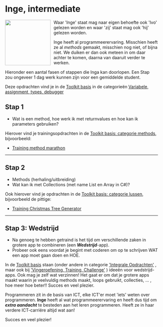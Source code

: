 # Inge, intermediate

<img style="float: left; padding-right: 10px;" width="150" src="https://stasemsoft.github.io/softwarematerial/docs/personas/figures/inge-small.png">
Waar 'Inge' staat mag naar eigen behoefte ook 'Ivo' gelezen worden en waar 'zij' staat mag ook 'hij' gelezen worden.

Inge heeft al programmeerervaring. Misschien heeft ze al *methods* gemaakt, misschien nog niet, of bijna niet. We duiken er dan ook meteen in om daar achter te komen, daarna van daaruit verder te werken.

Hieronder een aantal fasen of stappen die Inga kan  doorlopen. Een Stap zou ongeveer 1 dag werk kunnen zijn voor een gemiddelde student.

Deze opdrachten vind je in de [Toolkit basis](../basic) in de categorieën
[Variabele, assignment, types, debugger](../basic/#variabele-assignment-typen-debugger-eerste-stapjes-in-c)


## Stap 1

-   Wat is een method, hoe werk ik met returnvalues en hoe kan ik parameters gebruiken?

Hierover vind je trainingsopdrachten in de  [Toolkit basis: categorie methods](../basic/#method-zelf-maken-en-aanroepen), bijvoorbeeld: 
+ [Training method marathon](../basic/methoden/training_methodmarathon)


---

## Stap 2

-   Methods (herhaling/uitbreiding)
-   Wat kan ik met Collections (met name List en Array in C#)?

Ook hierover vind je opdrachten in de  [Toolkit basis: categorie lussen](../basic/#lus--loop--herhaling), bijvoorbeeld de pittige: 
+ [Training Christmas Tree Generator](../basic/lussen/training_Christmas-tree-generator)


---

## Stap 3: Wedstrijd 

+ Na genoeg te hebben getraind is het tijd om verschillende zaken in grotere app te combineren (een ***Wedstrijd***-app). 
+ Probeer ook eens voordat je begint met coderen om op te schrijven WAT een app moet gaan doen en HOE. 

In de  [Toolkit basis](../basic) staan (onder andere in categorie 
['Integrale Opdrachten'](../basic/#integrale-opdrachten)
, maar ook bij ['Vingeroefening, Training, Challenge'](../basic/#vingeroefening-training-challenge) ) ideeën voor wedstrijd-apps. Ook mag je zelf wat verzinnen! Het gaat er om dat je grotere apps maakt waarin je veelvuldig methods maakt, loops gebruikt, collecties, ... , hoe meer hoe beter!!  Succes en veel plezier.


Programmeren zit in de basis van ICT, elke ICT'er moet 'iets' weten over programmeren. **Inge** heeft al wat programmeerervaring en heeft dus tijd om ***extra aandacht*** te besteden aan het leren programmeren. Heeft ze in haar verdere ICT-carriëre altijd wat aan! 


Succes en veel plezier! 
